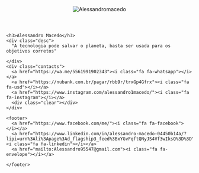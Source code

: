 <html lang="en" >
<head>
  <meta charset="UTF-8">
  <title>CodePen - Profile Cards</title>
  <link href ="https://alessandromacedo.github.io/  rel = "stylesheet"/>
  <script src = "https://alessandromacedo.github.io/ALESSANDRO_MACEDO/script.js"></script>
  
  <meta name="viewport" content="width=device-width, initial-scale=1">
<link href="https://fonts.googleapis.com/css?family=Dosis:400,700" rel="stylesheet"><link rel="stylesheet" href="https://cdnjs.cloudflare.com/ajax/libs/normalize/5.0.0/normalize.min.css">
<link rel='stylesheet' href='https://cdnjs.cloudflare.com/ajax/libs/font-awesome/4.6.3/css/font-awesome.min.css'><link rel="stylesheet" href="./style.css">

</head>
<body>
<!-- partial:index.partial.html -->
<!----------------------
   Our profile cards
------------------------>
<div class="cards-container">
  
  <div class="card card-one">
    <header>
      <div class="avatar">
        <img src="https://4.bp.blogspot.com/-e04LN6C67KA/YoBbUffozWI/AAAAAAAAi7w/ZB-Qe3NoSQ0mjUeTrmQqSeLniYRs9Vs3ACK4BGAYYCw/s120-pf/perfil2.jpeg" alt="Alessandromacedo" />
      </div>
    </header>

    <h3>Alessandro Macedo</h3>
    <div class="desc">
      "A tecnologia pode salvar o planeta, basta ser usada para os objetivos corretos"

    </div>
    <div class="contacts">
      <a href="https://wa.me/5561991902343"><i class="fa fa-whatsapp"></i></a>
      <a href="https://nubank.com.br/pagar/rbb9r/trxGp4Gfrx"><i class="fa fa-usd"></i></a>
      <a href="https://www.instagram.com/alessandro1macedo/"><i class="fa fa-instagram"></i></a>
      <div class="clear"></div>
    </div>

    <footer>
      <a href="https://www.facebook.com/me/"><i class="fa fa-facebook"></i></a>
      <a href="https://www.linkedin.com/in/alessandro-macedo-04450b14a/?lipi=urn%3Ali%3Apage%3Ad_flagship3_feed%3BxYGvFqftQNyJS4Vf3wIksQ%3D%3D"><i class="fa fa-linkedin"></i></a>
      <a href="mailto:Alessandro95547@gmail.com"><i class="fa fa-envelope"></i></a>
   
    </footer>
  </div>

  

